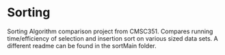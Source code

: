 # Sorting
Sorting Algorithm comparison project from CMSC351. Compares running time/efficiency of selection and insertion sort on various sized data sets. A different readme can be found in the sortMain folder.
